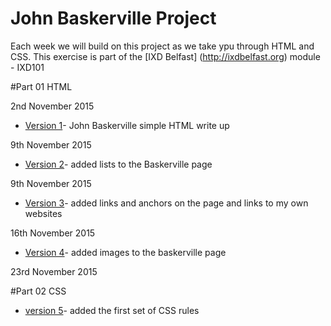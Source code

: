 John Baskerville Project
========================

Each week we will build on this project as we take ypu through HTML and CSS. This exercise is part of the [IXD Belfast] (http://ixdbelfast.org) module - IXD101

#Part 01 HTML

2nd November 2015

+ [Version 1](https://Chriskeno.github.io/john-baskerville/john_baskerville_version1.html)- John Baskerville simple HTML write up
 
9th November 2015

+ [Version 2](https://Chriskeno.github.io/john-baskerville/john_baskerville_version2.html)- added lists to the Baskerville page

9th November 2015

+ [Version 3](https://Chriskeno.github.io/john-baskerville/john_baskerville_version3.html)- added links and anchors on the page and links to my own websites
 
16th November 2015

+ [Version 4](https://Chriskeno.github.io/john-baskerville/john_baskerville_version4.html)- added images to the baskerville page
 
23rd November 2015

#Part 02 CSS

+ [version 5](https://Chriskeno.github.io/john-baskerville/john_baskerville_version5.html)- added the first set of CSS rules 



